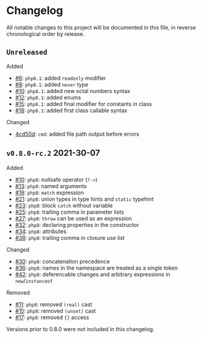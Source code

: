 # Changelog

All notable changes to this project will be documented in this file, in reverse chronological order by release.

## `Unreleased`

Added

- [#6](https://github.com/VKCOM/php-parser/pull/6): `php8.1`: added `readonly` modifier
- [#8](https://github.com/VKCOM/php-parser/pull/8): `php8.1`: added `never` type
- [#10](https://github.com/VKCOM/php-parser/pull/10): `php8.1`: added new octal numbers syntax
- [#12](https://github.com/VKCOM/php-parser/pull/12): `php8.1`: added enums
- [#15](https://github.com/VKCOM/php-parser/pull/15): `php8.1`: added final modifier for constants in class
- [#18](https://github.com/VKCOM/php-parser/pull/18): `php8.1`: added first class callable syntax

Changed

- [4cd50d](https://github.com/VKCOM/php-parser/commit/85b5d3ef36c9b12923404caf1c57497aa84cd50d): `cmd`: added file path output before errors

## `v0.8.0-rc.2` 2021-30-07

Added
- [#10](https://github.com/i582/php-parser/pull/10): `php8`: nullsafe operator (`?->`)
- [#13](https://github.com/i582/php-parser/pull/13): `php8`: named arguments 
- [#19](https://github.com/i582/php-parser/pull/19): `php8`: `match` expression 
- [#21](https://github.com/i582/php-parser/pull/21): `php8`: union types in type hints and `static` typehint 
- [#23](https://github.com/i582/php-parser/pull/23): `php8`: block `catch` without variable 
- [#25](https://github.com/i582/php-parser/pull/25): `php8`: trailing comma in parameter lists 
- [#27](https://github.com/i582/php-parser/pull/27): `php8`: `throw` can be used as an expression 
- [#32](https://github.com/i582/php-parser/pull/32): `php8`: declaring properties in the constructor 
- [#34](https://github.com/i582/php-parser/pull/34): `php8`: attributes 
- [#38](https://github.com/i582/php-parser/pull/38): `php8`: trailing comma in closure use list 

Changed
- [#30](https://github.com/i582/php-parser/pull/30): `php8`: concatenation precedence 
- [#36](https://github.com/i582/php-parser/pull/36): `php8`: names in the namespace are treated as a single token 
- [#42](https://github.com/i582/php-parser/pull/42): `php8`: deferencable changes and arbitrary expressions in `new`/`instanceof` 

Removed
- [#11](https://github.com/i582/php-parser/pull/11): `php8`: removed `(real)` cast 
- [#15](https://github.com/i582/php-parser/pull/15): `php8`: removed `(unset)` cast 
- [#17](https://github.com/i582/php-parser/pull/17): `php8`: removed `{}` access 

Versions prior to 0.8.0 were not included in this changelog.